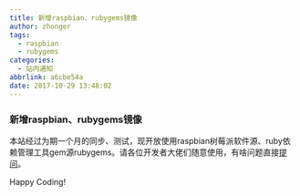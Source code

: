 ```yaml
---
title: 新增raspbian、rubygems镜像
author: zhonger
tags:
  - raspbian
  - rubygems
categories:
  - 站内通知
abbrlink: a6cbe54a
date: 2017-10-29 13:48:02
---
```


### 新增raspbian、rubygems镜像
本站经过为期一个月的同步、测试，现开放使用raspbian树莓派软件源、ruby依赖管理工具gem源rubygems。请各位开发者大佬们随意使用，有啥问题直接[提问](https://github.com/shuopensourcecommunity/mirrors.shuosc.org/issues/new)。

Happy Coding!
